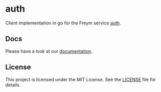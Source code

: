 # auth

Client implementation in go for the Freym service [auth](https://github.com/fraym/auth).

## Docs

Please have a look at our [documentation](https://docs.freym.becklyn.app/docs/services/auth/introduction).

## License

This project is licensed under the MIT License. See the [LICENSE](LICENSE) file for details.
